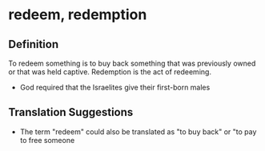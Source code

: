 # redeem, redemption

## Definition

To redeem something is to buy back something that was previously owned or that was held captive. Redemption is the act of redeeming.

* God required that the Israelites give their first-born males


## Translation Suggestions



* The term "redeem" could also be translated as "to buy back" or "to pay to free someone
